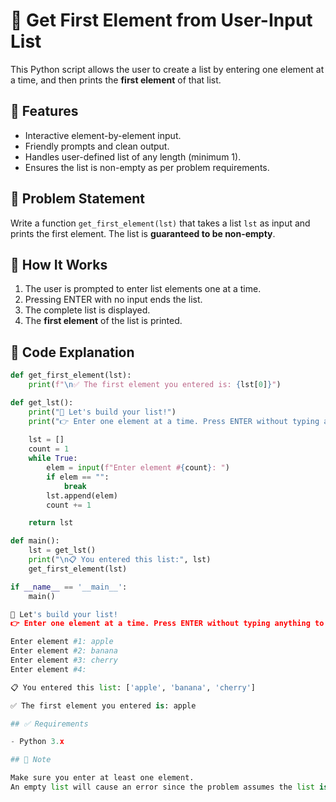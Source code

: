 # 📝 Get First Element from User-Input List

This Python script allows the user to create a list by entering one element at a time, and then prints the **first element** of that list.

## 🚀 Features

- Interactive element-by-element input.
- Friendly prompts and clean output.
- Handles user-defined list of any length (minimum 1).
- Ensures the list is non-empty as per problem requirements.

## 📌 Problem Statement

Write a function `get_first_element(lst)` that takes a list `lst` as input and prints the first element. The list is **guaranteed to be non-empty**.

## 📂 How It Works

1. The user is prompted to enter list elements one at a time.
2. Pressing ENTER with no input ends the list.
3. The complete list is displayed.
4. The **first element** of the list is printed.

## 🧠 Code Explanation

```python
def get_first_element(lst):
    print(f"\n✅ The first element you entered is: {lst[0]}")

def get_lst():
    print("🔢 Let's build your list!")
    print("👉 Enter one element at a time. Press ENTER without typing anything to finish.\n")
    
    lst = []
    count = 1
    while True:
        elem = input(f"Enter element #{count}: ")
        if elem == "":
            break
        lst.append(elem)
        count += 1

    return lst

def main():
    lst = get_lst()
    print("\n📋 You entered this list:", lst)
    get_first_element(lst)

if __name__ == '__main__':
    main()

🔢 Let's build your list!
👉 Enter one element at a time. Press ENTER without typing anything to finish.

Enter element #1: apple
Enter element #2: banana
Enter element #3: cherry
Enter element #4: 

📋 You entered this list: ['apple', 'banana', 'cherry']

✅ The first element you entered is: apple

## ✅ Requirements

- Python 3.x

## 📎 Note

Make sure you enter at least one element.  
An empty list will cause an error since the problem assumes the list is non-empty.
